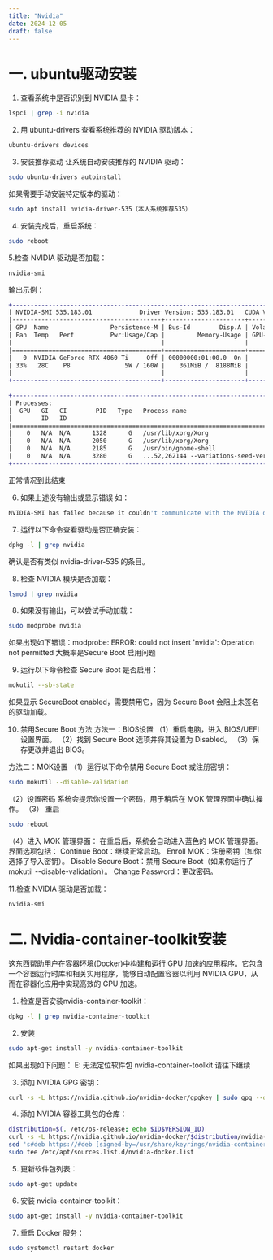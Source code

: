 ```yaml
---
title: "Nvidia"
date: 2024-12-05
draft: false
---
```


# 一. ubuntu驱动安装
1. 查看系统中是否识别到 NVIDIA 显卡：

```bash
lspci | grep -i nvidia
```
2. 用 ubuntu-drivers 查看系统推荐的 NVIDIA 驱动版本：

```bash
ubuntu-drivers devices
```
3. 安装推荐驱动
让系统自动安装推荐的 NVIDIA 驱动：

```bash
sudo ubuntu-drivers autoinstall
```
如果需要手动安装特定版本的驱动：

```bash
sudo apt install nvidia-driver-535（本人系统推荐535）
```
4. 安装完成后，重启系统：

```bash
sudo reboot
```
5.检查 NVIDIA 驱动是否加载：

```bash
nvidia-smi
```

输出示例：
```diff
+---------------------------------------------------------------------------------------+
| NVIDIA-SMI 535.183.01             Driver Version: 535.183.01   CUDA Version: 12.2     |
|-----------------------------------------+----------------------+----------------------+
| GPU  Name                 Persistence-M | Bus-Id        Disp.A | Volatile Uncorr. ECC |
| Fan  Temp   Perf          Pwr:Usage/Cap |         Memory-Usage | GPU-Util  Compute M. |
|                                         |                      |               MIG M. |
|=========================================+======================+======================|
|   0  NVIDIA GeForce RTX 4060 Ti     Off | 00000000:01:00.0  On |                  N/A |
| 33%   28C    P8               5W / 160W |    361MiB /  8188MiB |      9%      Default |
|                                         |                      |                  N/A |
+-----------------------------------------+----------------------+----------------------+
                                                                                         
+---------------------------------------------------------------------------------------+
| Processes:                                                                            |
|  GPU   GI   CI        PID   Type   Process name                            GPU Memory |
|        ID   ID                                                             Usage      |
|=======================================================================================|
|    0   N/A  N/A      1328      G   /usr/lib/xorg/Xorg                           53MiB |
|    0   N/A  N/A      2050      G   /usr/lib/xorg/Xorg                          147MiB |
|    0   N/A  N/A      2185      G   /usr/bin/gnome-shell                         89MiB |
|    0   N/A  N/A      3280      G   ...52,262144 --variations-seed-version       52MiB |
+---------------------------------------------------------------------------------------+
```
正常情况到此结束

6. 如果上述没有输出或显示错误
如：
```bash
NVIDIA-SMI has failed because it couldn't communicate with the NVIDIA driver. Make sure that the latest NVIDIA driver is installed and running.
```
7. 运行以下命令查看驱动是否正确安装：

```bash
dpkg -l | grep nvidia
```
确认是否有类似 nvidia-driver-535 的条目。

8. 检查 NVIDIA 模块是否加载：

```bash
lsmod | grep nvidia
```
8. 如果没有输出，可以尝试手动加载：

```bash
sudo modprobe nvidia
```
如果出现如下错误：modprobe: ERROR: could not insert 'nvidia': Operation not permitted
大概率是Secure Boot 启用问题

9. 运行以下命令检查 Secure Boot 是否启用：

```bash
mokutil --sb-state
```
如果显示 SecureBoot enabled，需要禁用它，因为 Secure Boot 会阻止未签名的驱动加载。


10. 禁用Secure Boot 方法
方法一：BIOS设置
（1）重启电脑，进入 BIOS/UEFI 设置界面。
（2）找到 Secure Boot 选项并将其设置为 Disabled。
（3）保存更改并退出 BIOS。

方法二：MOK设置
（1）运行以下命令禁用 Secure Boot 或注册密钥：

```bash
sudo mokutil --disable-validation
```
（2）设置密码
系统会提示你设置一个密码，用于稍后在 MOK 管理界面中确认操作。
（3） 重启
```bash
sudo reboot
```
（4）进入 MOK 管理界面： 
在重启后，系统会自动进入蓝色的 MOK 管理界面。界面选项包括：
Continue Boot：继续正常启动。
Enroll MOK：注册密钥（如你选择了导入密钥）。
Disable Secure Boot：禁用 Secure Boot（如果你运行了 mokutil --disable-validation）。
Change Password：更改密码。

11.检查 NVIDIA 驱动是否加载：

```bash
nvidia-smi
```

# 二. Nvidia-container-toolkit安装

这东西帮助用户在容器环境(Docker)中构建和运行 GPU 加速的应用程序。它包含一个容器运行时库和相关实用程序，能够自动配置容器以利用 NVIDIA GPU，从而在容器化应用中实现高效的 GPU 加速。

1. 检查是否安装nvidia-container-toolkit：

```bash
dpkg -l | grep nvidia-container-toolkit
```

2. 安装
```bash
sudo apt-get install -y nvidia-container-toolkit
```

如果出现如下问题：
E: 无法定位软件包 nvidia-container-toolkit
请往下继续

3. 添加 NVIDIA GPG 密钥：

```bash
curl -s -L https://nvidia.github.io/nvidia-docker/gpgkey | sudo gpg --dearmor -o /usr/share/keyrings/nvidia-container-toolkit-keyring.gpg
```

4. 添加 NVIDIA 容器工具包的仓库：
```bash
distribution=$(. /etc/os-release; echo $ID$VERSION_ID)
curl -s -L https://nvidia.github.io/nvidia-docker/$distribution/nvidia-docker.list |
sed 's#deb https://#deb [signed-by=/usr/share/keyrings/nvidia-container-toolkit-keyring.gpg] https://#g' |
sudo tee /etc/apt/sources.list.d/nvidia-docker.list
```

5. 更新软件包列表：
```bash
sudo apt-get update
```
6. 安装 nvidia-container-toolkit：
```bash
sudo apt-get install -y nvidia-container-toolkit
```
7. 重启 Docker 服务：
```bash
sudo systemctl restart docker
```
